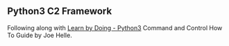 ## Python3 C2 Framework

Following along with [Learn by Doing - Python3](https://ko-fi.com/s/0c3776a2a0) Command and Control How To Guide by Joe Helle.